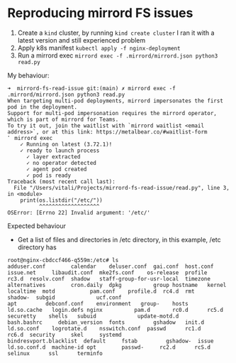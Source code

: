 # Reproducing mirrord FS issues

1. Create a `kind` cluster, by running `kind create cluster` I ran it with a latest version and still experienced problem
2. Apply k8s manifest `kubectl apply -f nginx-deployment`
3. Run a mirrord exec `mirrord exec -f .mirrord/mirrord.json python3 read.py`

My behaviour:

```
➜  mirrord-fs-read-issue git:(main) ✗ mirrord exec -f .mirrord/mirrord.json python3 read.py
When targeting multi-pod deployments, mirrord impersonates the first pod in the deployment.
Support for multi-pod impersonation requires the mirrord operator, which is part of mirrord for Teams.
To try it out, join the waitlist with `mirrord waitlist <email address>`, or at this link: https://metalbear.co/#waitlist-form
⠁ mirrord exec
    ✓ Running on latest (3.72.1)!
    ✓ ready to launch process
      ✓ layer extracted
      ✓ no operator detected
      ✓ agent pod created
      ✓ pod is ready                                                                                                                                                                                                                           Traceback (most recent call last):
  File "/Users/vitali/Projects/mirrord-fs-read-issue/read.py", line 3, in <module>
    print(os.listdir("/etc/"))
          ^^^^^^^^^^^^^^^^^^^
OSError: [Errno 22] Invalid argument: '/etc/'
```

Expected behaviour

* Get a list of files and directories in /etc directory, in this example, /etc directory has

```
root@nginx-cbdccf466-q559m:/etc# ls
adduser.conf		calendar	deluser.conf  gai.conf	host.conf  issue.net	 libaudit.conf	mke2fs.conf    os-release  profile    rc3.d  resolv.conf  shadow   staff-group-for-usr-local  timezone
alternatives		cron.daily	dpkg	      group	hostname   kernel	 localtime	motd	       pam.conf    profile.d  rc4.d  rmt	  shadow-  subgid		      ucf.conf
apt			debconf.conf	environment   group-	hosts	   ld.so.cache	 login.defs	nginx	       pam.d	   rc0.d      rc5.d  securetty	  shells   subuid		      update-motd.d
bash.bashrc		debian_version	fonts	      gshadow	init.d	   ld.so.conf	 logrotate.d	nsswitch.conf  passwd	   rc1.d      rc6.d  security	  skel	   systemd
bindresvport.blacklist	default		fstab	      gshadow-	issue	   ld.so.conf.d  machine-id	opt	       passwd-	   rc2.d      rcS.d  selinux	  ssl	   terminfo
```
